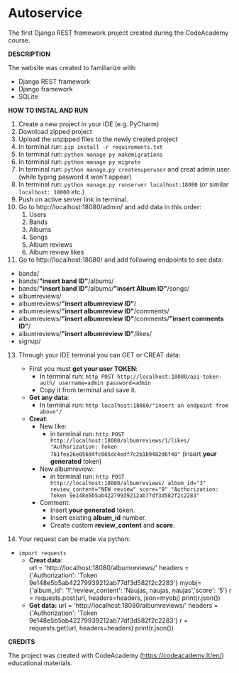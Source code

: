 # Autoservice

The first Django REST framework project created during the CodeAcademy course.

**DESCRIPTION**

The website was created to familiarize with:
- Django REST framework 
- Django framework
- SQLite

**HOW TO INSTAL AND RUN**

1. Create a new project in your IDE (e.g. PyCharm)
2. Download zipped project
3. Upload the unzipped files to the newly created project
4. In terminal run: `pip install -r requirements.txt`
6. In terminal run: `python manage py makemigrations`
7. In terminal run: `python manage py migrate`
8. In terminal run: `python manage.py createsuperuser` and creat admin user (while typing pasword it won't appear)
9. In terminal run: `python manage.py runserver localhost:18080` (or similar `localhost: 18000` etc.) 
10. Push on active server link in terminal.
11. Go to http://localhost:18080/admin/ and add data in this order:
    1. Users
    2. Bands
    2. Albums
    3. Songs
    4. Album reviews
    5. Album review likes
12. Go to http://localhost:18080/ and add following endpoints to see data:
- bands/
- bands/**"insert band ID"**/albums/
- bands/**"insert band ID"**/albums/**"insert Album ID"**/songs/ 
- albumreviews/ 
- albumreviews/**"insert albumreview ID"**/
- albumreviews/**"insert albumreview ID"**/comments/
- albumreviews/**"insert albumreview ID"**/comments/**"insert comments ID"**/ 
- albumreviews/**"insert albumreview ID"**/likes/
- signup/

13. Through your IDE terminal you can GET or CREAT data:
    - First you must **get your user TOKEN**:
      - In terminal run: `http POST http://localhost:18080/api-token-auth/ username=admin password=admin`
      - Copy it from terminal and save it.
    - **Get any data**:
      - In terminal run: `http localhost:18080/"insert an endpoint from above"/`
    - **Creat**:
      - New like:
        - in terminal run: `http POST http://localhost:18080/albumreviews/1/likes/ "Authorization: Token 761fee26e056d4fc065dc4edf7c2b1b9482d6f40"` (insert **your generated** token)
      - New albumreview:
        - in terminal run: `http POST http://localhost:18080/albumreviews/ album_id="3" review_content="NEW review" score="8" "Authorization: Token 9e148e5b5ab42279939212ab77df3d582f2c2283"` 
      - Comment:
        - Insert **your generated** token.
        - Insert existing **album_id** number. 
        - Create custom **review_content** and **score**.

14. Your request can be made via python: 
- `import requests`
  - **Creat data:**   
      url = 'http://localhost:18080/albumreviews/'
      headers = {'Authorization': 'Token 9e148e5b5ab42279939212ab77df3d582f2c2283'}
      myobj= {'album_id': '1','review_content': 'Naujas, naujas, naujas','score': '5'}
      r = requests.post(url, headers=headers, json=myobj)
      print(r.json())
  - **Get data:**
      url = 'http://localhost:18080/albumreviews/'
      headers = {'Authorization': 'Token 9e148e5b5ab42279939212ab77df3d582f2c2283'}
      r = requests.get(url, headers=headers)
      print(r.json())


**CREDITS**
   
The project was created with CodeAcademy (https://codeacademy.lt/en/) educational materials.
